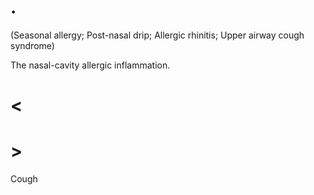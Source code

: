 # .

(Seasonal allergy; Post-nasal drip; Allergic rhinitis; Upper airway cough syndrome)

The nasal-cavity allergic inflammation.

# <

# >

Cough
